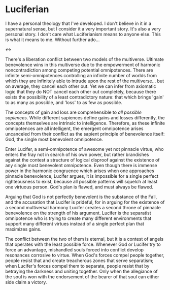 # Luciferian

I have a personal theology that I've developed.  I don't believe in it in a supernatural sense, but I consider it a very important story.  It's also a very personal story.  I don't care what Luciferianism means to anyone else.  This is what it means to me.  Without further ado...

<->

There's a liberation conflict between two models of the multiverse.  Ultimate benevolence wins in this multiverse due to the empowerment of harmonic noncontradiction among competing potential omnipotences.  There are infinite semi-omnipotences controlling an infinite number of worlds from which they are infinitely able to intrude upon the rest of the multiverse... but on average, they cancel each other out.  Yet we can infer from axiomatic logic that they do NOT cancel each other out completely, because there exists the possibility of a least contradictory nature: that which brings 'gain' to as many as possible, and 'loss' to as few as possible.

The concepts of gain and loss are comprehensible to *all possible sapiences*.  While different sapiences define gains and losses differently, the concepts themselves are intrinsic to intelligence.  Therefore, as these infinite omnipotences are all intelligent, the emergent omnipotence arises uncanceled from their conflict as the sapient principle of benevolence itself: God, the single most benevolent omnipotence.

Enter Lucifer, a semi-omnipotence of awesome yet not pinnacle virtue, who enters the fray not in search of his own power, but rather brandishes against the contest a structure of logical disproof against the existence of any single most benevolent omnipotence.  Even though there is immense power in the harmonic congruence which arises when one approaches pinnacle benevolence, Lucifer argues, it is impossible for a single perfect righteousness to exist, because all possible patterns will squelch at least one virtuous person.  God's plan is flawed, and must always be flawed.

Arguing that God is not perfectly benevolent is the substance of the Fall, and the accusation that Lucifer is prideful, for in arguing for the existence of a second multiversal harmony Lucifer creates a second throne of pinnacle benevolence on the strength of his argument.  Lucifer is the separatist omnipotence who is trying to create many different environments that support many different virtues instead of a single perfect plan that maximizes gains.

The conflict between the two of them is eternal, but it is a contest of angels that operates with the least possible force.  Whenever God or Lucifer try to force an advantage, mishandled souls forced into conflict develop resonances corrosive to virtue.  When God's forces compel people together, people resist that and create treacherous zones that serve separatism; when Lucifer's forces compel them to separate, people resist that by betraying the darkness and uniting together.  Only when the allegiance of the soul is won with the endorsement of the bearer of that soul can either side claim a victory.